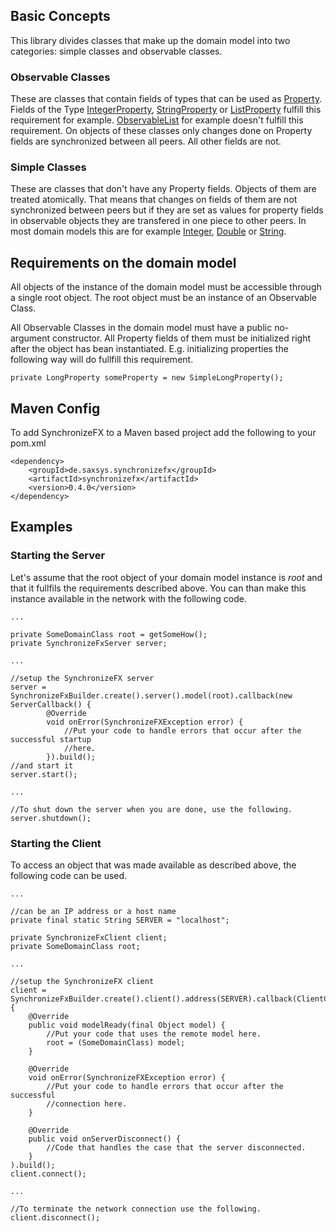 ## Basic Concepts

This library divides classes that make up the domain model into two categories: simple classes and observable classes.

### Observable Classes
These are classes that contain fields of types that can be used as [Property][propertyJDoc].
Fields of the Type [IntegerProperty][intPropJDoc], [StringProperty][stringPropJDoc] or [ListProperty][listPropJDoc] fulfill this requirement for example.
[ObservableList][observableListJDoc] for example doesn\'t fulfill this requirement.
On objects of these classes only changes done on Property fields are synchronized between all peers.
All other fields are not.

[propertyJDoc]: http://docs.oracle.com/javafx/2/api/javafx/beans/property/Property.html "Javadoc for the Property interface"
[intPropJDoc]: http://docs.oracle.com/javafx/2/api/javafx/beans/property/IntegerProperty.html "Javadoc for IntegerProperty"
[stringPropJDoc]: http://docs.oracle.com/javafx/2/api/javafx/beans/property/StringProperty.html "Javadoc for StringProperty"
[listPropJDoc]: http://docs.oracle.com/javafx/2/api/javafx/beans/property/ListProperty.html "Javadoc for ListProperty"
[observableListJDoc]: http://docs.oracle.com/javafx/2/api/javafx/collections/ObservableList.html "Javadoc for ObservableList"

### Simple Classes
These are classes that don\'t have any Property fields.
Objects of them are treated atomically.
That means that changes on fields of them are not synchronized between peers but if they are set as values
for property fields in observable objects they are transfered in one piece to other peers.
In most domain models this are for example [Integer][intJDoc], [Double][doubleJDoc] or [String][stringJDoc].

[intJDoc]: http://docs.oracle.com/javase/7/docs/api/java/lang/Integer.html "Javadoc for Integer"
[doubleJDoc]: http://docs.oracle.com/javase/7/docs/api/java/lang/Double.html "Javadoc for Double"
[stringJDoc]: http://docs.oracle.com/javase/7/docs/api/java/lang/String.html "Javadoc for String"

## Requirements on the domain model
All objects of the instance of the domain model must be accessible through a single root object.
The root object must be an instance of an Observable Class.

All Observable Classes in the domain model must have a public no-argument constructor.
All Property fields of them must be initialized right after the object has bean instantiated.
E.g. initializing properties the following way will do fullfill this requirement.

    private LongProperty someProperty = new SimpleLongProperty();

[dateJDoc]: http://docs.oracle.com/javase/7/docs/api/java/util/Date.html "Javadoc for Date"

## Maven Config

To add SynchronizeFX to a Maven based project add the following to your pom.xml

    <dependency>
        <groupId>de.saxsys.synchronizefx</groupId>
        <artifactId>synchronizefx</artifactId>
        <version>0.4.0</version>
    </dependency>

## Examples

### Starting the Server
Let\'s assume that the root object of your domain model instance is _root_ and that it fullfils  the requirements described above.
You can than make this instance available in the network with the following code.

    ...
    
    private SomeDomainClass root = getSomeHow();
    private SynchronizeFxServer server;
    
    ...
    
    //setup the SynchronizeFX server
    server = SynchronizeFxBuilder.create().server().model(root).callback(new ServerCallback() {
            @Override
    	    void onError(SynchronizeFXException error) {
    		    //Put your code to handle errors that occur after the successful startup
    		    //here.
    	    }).build();
    //and start it
    server.start();
        
    ...
    
    //To shut down the server when you are done, use the following.
    server.shutdown();


### Starting the Client
To access an object that was made available as described above, the following code can be used.

    ...
    
    //can be an IP address or a host name
    private final static String SERVER = "localhost";
    
    private SynchronizeFxClient client;
    private SomeDomainClass root;
    
    ...

    //setup the SynchronizeFX client
    client = SynchronizeFxBuilder.create().client().address(SERVER).callback(ClientCallback() {
        @Override
        public void modelReady(final Object model) {
            //Put your code that uses the remote model here.
            root = (SomeDomainClass) model;
        }
              
        @Override
    	void onError(SynchronizeFXException error) {
    	    //Put your code to handle errors that occur after the successful
    		//connection here.
    	}
    	
        @Override
        public void onServerDisconnect() {
            //Code that handles the case that the server disconnected.
        }
    ).build();
    client.connect();
        
    ...
    
    //To terminate the network connection use the following.
    client.disconnect();

